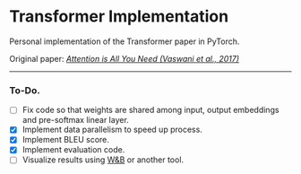 # Transformer Implementation
Personal implementation of the Transformer paper in PyTorch.

Original paper: [_Attention is All You Need (Vaswani et al., 2017)_](https://arxiv.org/pdf/1706.03762.pdf)

---

### To-Do.

- [ ] Fix code so that weights are shared among input, output embeddings and pre-softmax linear layer.
- [x] Implement data parallelism to speed up process.
- [x] Implement BLEU score.
- [x] Implement evaluation code.
- [ ] Visualize results using [W&B](https://www.wandb.com/) or another tool.
